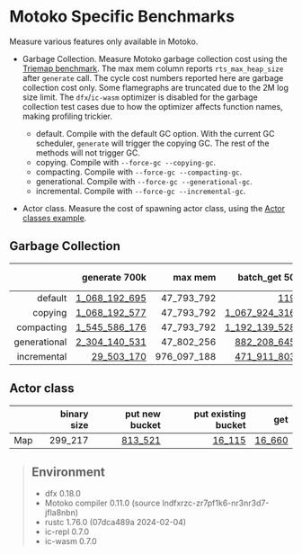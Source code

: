 # Motoko Specific Benchmarks

Measure various features only available in Motoko.

* Garbage Collection. Measure Motoko garbage collection cost using the [Triemap benchmark](https://github.com/dfinity/canister-profiling/blob/main/collections/motoko/src/triemap.mo). The max mem column reports `rts_max_heap_size` after `generate` call. The cycle cost numbers reported here are garbage collection cost only. Some flamegraphs are truncated due to the 2M log size limit. The `dfx`/`ic-wasm` optimizer is disabled for the garbage collection test cases due to how the optimizer affects function names, making profiling trickier.

  - default. Compile with the default GC option. With the current GC scheduler, `generate` will trigger the copying GC. The rest of the methods will not trigger GC.
  - copying. Compile with `--force-gc --copying-gc`.
  - compacting. Compile with `--force-gc --compacting-gc`.
  - generational. Compile with `--force-gc --generational-gc`.
  - incremental. Compile with `--force-gc --incremental-gc`.

* Actor class. Measure the cost of spawning actor class, using the [Actor classes example](https://github.com/dfinity/examples/tree/master/motoko/classes).




## Garbage Collection

| |generate 700k|max mem|batch_get 50|batch_put 50|batch_remove 50|
|--:|--:|--:|--:|--:|--:|
|default|[1_068_192_695](default_init.svg)|47_793_792|[119](default_get.svg)|[119](default_put.svg)|[119](default_remove.svg)|
|copying|[1_068_192_577](copying_init.svg)|47_793_792|[1_067_924_316](copying_get.svg)|[1_068_004_203](copying_put.svg)|[1_067_925_853](copying_remove.svg)|
|compacting|[1_545_586_176](compacting_init.svg)|47_793_792|[1_192_139_528](compacting_get.svg)|[1_415_425_189](compacting_put.svg)|[1_439_317_325](compacting_remove.svg)|
|generational|[2_304_140_531](generational_init.svg)|47_802_256|[882_208_645](generational_get.svg)|[1_211_144](generational_put.svg)|[1_103_549](generational_remove.svg)|
|incremental|[29_503_170](incremental_init.svg)|976_097_188|[471_911_803](incremental_get.svg)|[497_465_467](incremental_put.svg)|[1_221_308_722](incremental_remove.svg)|


## Actor class

| |binary size|put new bucket|put existing bucket|get|
|--|--:|--:|--:|--:|
|Map|299_217|[813_521](map_put.svg)|[16_115](map_put_existing.svg)|[16_660](map_get.svg)|

> ## Environment
> * dfx 0.18.0
> * Motoko compiler 0.11.0 (source lndfxrzc-zr7pf1k6-nr3nr3d7-jfla8nbn)
> * rustc 1.76.0 (07dca489a 2024-02-04)
> * ic-repl 0.7.0
> * ic-wasm 0.7.0
